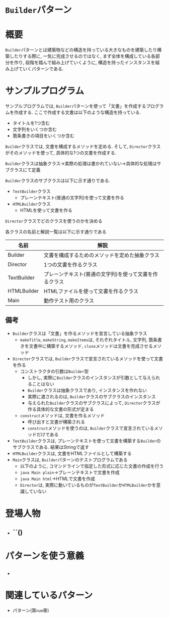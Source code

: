 # `Builder`パターン

# 概要
`Builder`パターンとは建築物などの構造を持っている大きなものを建築したり構築したりする際に, 一気に完成させるのではなく, まず全体を構成している各部分を作り, 段階を踏んで組み上げていくように, 構造を持ったインスタンスを組み上げていくパターンである.

# サンプルプログラム
サンプルプログラムでは, `Builder`パターンを使って「文書」を作成するプログラムを作成する. ここで作成する文書は以下のような構造を持っている.

- タイトルを1つ含む
- 文字列をいくつか含む
- 箇条書きの項目をいくつか含む

`Builder`クラスでは, 文書を構成するメソッドを定める. そして, `Director`クラスがそのメソッドを使って, 具体的な1つの文書を作成する.

`Builder`クラスは抽象クラス→実際の処理は書かれていない→具体的な処理はサブクラスにて定義

`Builder`クラスのサブクラスは以下に示す通りである.
- `TextBuilder`クラス
    - プレーンテキスト(普通の文字列)を使って文書を作る
- `HTMLBuilder`クラス
    - HTMLを使って文書を作る

`Director`クラスでどのクラスを使うのかを決める

各クラスの名前と解説一覧は以下に示す通りである

| 名前 | 解説 |
| --- | --- |
| Builder | 文書を構成するためのメソッドを定めた抽象クラス |
| Director | 1つの文書を作るクラス |
| TextBuilder | プレーンテキスト(普通の文字列)を使って文書を作るクラス |
| HTMLBuilder | HTMLファイルを使って文書を作るクラス |
| Main | 動作テスト用のクラス |

## 備考
- `Builder`クラスは「文書」を作るメソッドを宣言している抽象クラス
    - `makeTitle`, `makeString`, `makeItems`は, それぞれタイトル, 文字列, 箇条書きを文書中に構築するメソッド, `close`メソッドは文書を完成させるメソッド
- `Director`クラスでは, `Builder`クラスで宣言されているメソッドを使って文書を作る
    - コンストラクタの引数は`Builder`型
        - しかし, 実際に`Builder`クラスのインスタンスが引数として与えられることはない
        - `Builder`クラスは抽象クラスであり, インスタンスを作れない
        - 実際に渡されるのは, `Builder`クラスのサブクラスのインスタンス
        - 与えられた`Builder`クラスのサブクラスによって, `Director`クラスが作る具体的な文書の形式が定まる
    - `construct`メソッドは, 文書を作るメソッド
        - 呼び出すと文書が構築される
        - `construct`メソッドを使うのは, `Builder`クラスで宣言されているメソッドだけである
- `TextBuilder`クラスは, プレーンテキストを使って文書を構築する`Builder`のサブクラスである. 結果はStringで返す
- `HTMLBuilder`クラスは, 文書をHTMLファイルとして構築する
- `Main`クラスは, `Builder`パターンのテストプログラムである
    - 以下のように, コマンドラインで指定した形式に応じた文書の作成を行う
    - `java Main plain`→プレーンテキストで文書を作成
    - `java Main html`→HTMLで文書を作成
    - `Director`は, 実際に動いているものが`TextBuilder`か`HTMLBuilder`かを意識していない

# 登場人物
- ``()
    - 

# パターンを使う意義
## 
- 

# 関連しているパターン
- パターン(第`num`章)